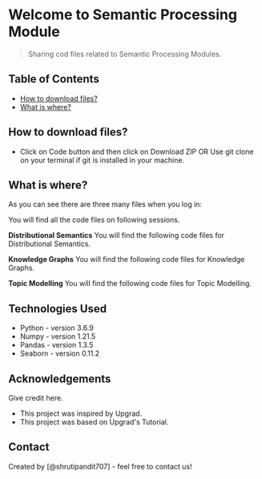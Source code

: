 # Welcome to Semantic Processing Module
> Sharing cod files related to Semantic Processing Modules.

## Table of Contents
* [How to download files?](#general-information)
* [What is where?](#technologies-used)


<!-- You can include any other section that is pertinent to your problem -->

## How to download files?
-  Click on Code button and then click on Download ZIP OR Use git clone on your terminal if git is installed in your machine.

## What is where?

As you can see there are three many files when you log in:

You will find all the code files on following sessions. 

**Distributional Semantics**
You will find the following code files for Distributional Semantics.

**Knowledge Graphs**
You will find the following code files for Knowledge Graphs.

**Topic Modelling**
You will find the following code files for Topic Modelling.



<!-- You don't have to answer all the questions - just the ones relevant to your project. -->


## Technologies Used
- Python - version 3.6.9
- Numpy - version 1.21.5
- Pandas - version 1.3.5
- Seaborn - version 0.11.2


<!-- As the libraries versions keep on changing, it is recommended to mention the version of library used in this project -->

## Acknowledgements
Give credit here.
- This project was inspired by Upgrad.
- This project was based on Upgrad's Tutorial.


## Contact
Created by [@shrutipandit707] - feel free to contact us!


<!-- Optional -->
<!-- ## License -->
<!-- This project is open source and available under the [... License](). -->

<!-- You don't have to include all sections - just the one's relevant to your project -->
